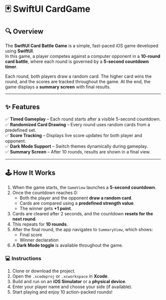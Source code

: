 # 🃏 SwiftUI CardGame

## 🔍 Overview
The **SwiftUI Card Battle Game** is a simple, fast-paced iOS game developed using **SwiftUI**.  
In this game, a player competes against a computer opponent in a **10-round card battle**, where each round is governed by a **5-second countdown timer**.

Each round, both players draw a random card. The higher card wins the round, and the scores are tracked throughout the game. At the end, the game displays a **summary screen** with final results.

---

## ✨ Features

✅ **Timed Gameplay** – Each round starts after a visible 5-second countdown.  
✅ **Randomized Card Drawing** – Every round uses random cards from a predefined set.  
✅ **Score Tracking** – Displays live score updates for both player and opponent.  
✅ **Dark Mode Support** – Switch themes dynamically during gameplay.  
✅ **Summary Screen** – After 10 rounds, results are shown in a final view.  


---

## 🕹️ How It Works

1. When the game starts, the `GameView` launches a **5-second countdown**.
2. Once the countdown reaches 0:
   - Both the player and the opponent **draw a random card**.
   - Cards are compared using a **predefined strength value**.
   - The winner gets **+1 point**.
3. Cards are cleared after 2 seconds, and the countdown **resets for the next round**.
4. This repeats for **10 rounds**.
5. After the final round, the app navigates to `SummaryView`, which shows:
   - Final score
   - Winner declaration
6. A **Dark Mode toggle** is available throughout the game.


### 💻 Instructions

1. Clone or download the project.
2. Open the `.xcodeproj` or `.xcworkspace` in **Xcode**.
3. Build and run on an **iOS Simulator** or a **physical device**.
4. Enter your player name and choose your side (if available).
5. Start playing and enjoy 10 action-packed rounds!




